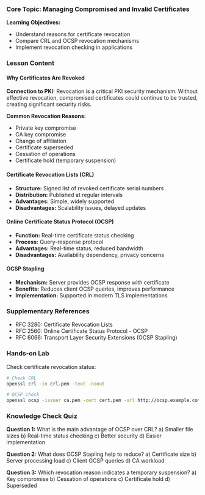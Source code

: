 
### Core Topic: Managing Compromised and Invalid Certificates

**Learning Objectives:**
- Understand reasons for certificate revocation
- Compare CRL and OCSP revocation mechanisms
- Implement revocation checking in applications

### Lesson Content

#### Why Certificates Are Revoked

**Connection to PKI:** Revocation is a critical PKI security mechanism. Without effective revocation, compromised certificates could continue to be trusted, creating significant security risks.

**Common Revocation Reasons:**
- Private key compromise
- CA key compromise
- Change of affiliation
- Certificate superseded
- Cessation of operations
- Certificate hold (temporary suspension)

#### Certificate Revocation Lists (CRL)
- **Structure:** Signed list of revoked certificate serial numbers
- **Distribution:** Published at regular intervals
- **Advantages:** Simple, widely supported
- **Disadvantages:** Scalability issues, delayed updates

#### Online Certificate Status Protocol (OCSP)
- **Function:** Real-time certificate status checking
- **Process:** Query-response protocol
- **Advantages:** Real-time status, reduced bandwidth
- **Disadvantages:** Availability dependency, privacy concerns

#### OCSP Stapling
- **Mechanism:** Server provides OCSP response with certificate
- **Benefits:** Reduces client OCSP queries, improves performance
- **Implementation:** Supported in modern TLS implementations

### Supplementary References
- RFC 3280: Certificate Revocation Lists
- RFC 2560: Online Certificate Status Protocol - OCSP
- RFC 6066: Transport Layer Security Extensions (OCSP Stapling)

### Hands-on Lab
Check certificate revocation status:
```bash
# Check CRL
openssl crl -in crl.pem -text -noout

# OCSP check
openssl ocsp -issuer ca.pem -cert cert.pem -url http://ocsp.example.com
```

### Knowledge Check Quiz

**Question 1:** What is the main advantage of OCSP over CRL?
a) Smaller file sizes
b) Real-time status checking
c) Better security
d) Easier implementation

**Question 2:** What does OCSP Stapling help to reduce?
a) Certificate size
b) Server processing load
c) Client OCSP queries
d) CA workload

**Question 3:** Which revocation reason indicates a temporary suspension?
a) Key compromise
b) Cessation of operations
c) Certificate hold
d) Superseded